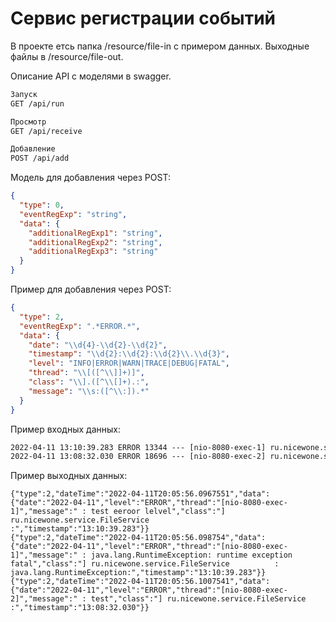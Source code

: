 # Сервис регистрации событий

В проекте етсь папка /resource/file-in с примером данных. Выходные файлы в /resource/file-out.

Описание API с моделями в swagger.

```txt
Запуск
GET /api/run 

Просмотр
GET /api/receive

Добавление 
POST /api/add
```

Модель для добавления через POST:

```json
{
  "type": 0,
  "eventRegExp": "string",
  "data": {
    "additionalRegExp1": "string",
    "additionalRegExp2": "string",
    "additionalRegExp3": "string"
  }
}
```

Пример для добавления через POST:

```json
{
  "type": 2,
  "eventRegExp": ".*ERROR.*",
  "data": {
    "date": "\\d{4}-\\d{2}-\\d{2}",
    "timestamp": "\\d{2}:\\d{2}:\\d{2}\\.\\d{3}",
    "level": "INFO|ERROR|WARN|TRACE|DEBUG|FATAL",
    "thread": "\\[([^\\]]+)]",
    "class": "\\].([^\\[]+).:",
    "message": "\\s:([^\\:]).*"
  }
}
```

Пример входных данных:

```txt
2022-04-11 13:10:39.283 ERROR 13344 --- [nio-8080-exec-1] ru.nicewone.service.FileService          : java.lang.RuntimeException: runtime exception fatal
2022-04-11 13:08:32.030 ERROR 18696 --- [nio-8080-exec-2] ru.nicewone.service.FileService          : test
```

Пример выходных данных:

```txx
{"type":2,"dateTime":"2022-04-11T20:05:56.0967551","data":{"date":"2022-04-11","level":"ERROR","thread":"[nio-8080-exec-1]","message":" : test eeroor lelvel","class":"] ru.nicewone.service.FileService          :","timestamp":"13:10:39.283"}}
{"type":2,"dateTime":"2022-04-11T20:05:56.098754","data":{"date":"2022-04-11","level":"ERROR","thread":"[nio-8080-exec-1]","message":" : java.lang.RuntimeException: runtime exception fatal","class":"] ru.nicewone.service.FileService          : java.lang.RuntimeException:","timestamp":"13:10:39.283"}}
{"type":2,"dateTime":"2022-04-11T20:05:56.1007541","data":{"date":"2022-04-11","level":"ERROR","thread":"[nio-8080-exec-2]","message":" : test","class":"] ru.nicewone.service.FileService          :","timestamp":"13:08:32.030"}}
```
